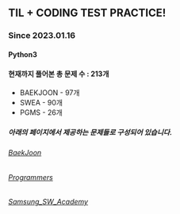 ## TIL + CODING TEST PRACTICE!
### Since 2023.01.16
#### Python3
#### 현재까지 풀어본 총 문제 수 : 213개
- BAEKJOON - 97개
- SWEA - 90개
- PGMS - 26개

##### 아래의 페이지에서 제공하는 문제들로 구성되어 있습니다.
###### [BaekJoon](https://www.acmicpc.net/)  
###### [Programmers](https://programmers.co.kr/)  
###### [Samsung_SW_Academy](https://swexpertacademy.com/main/main.do)  
